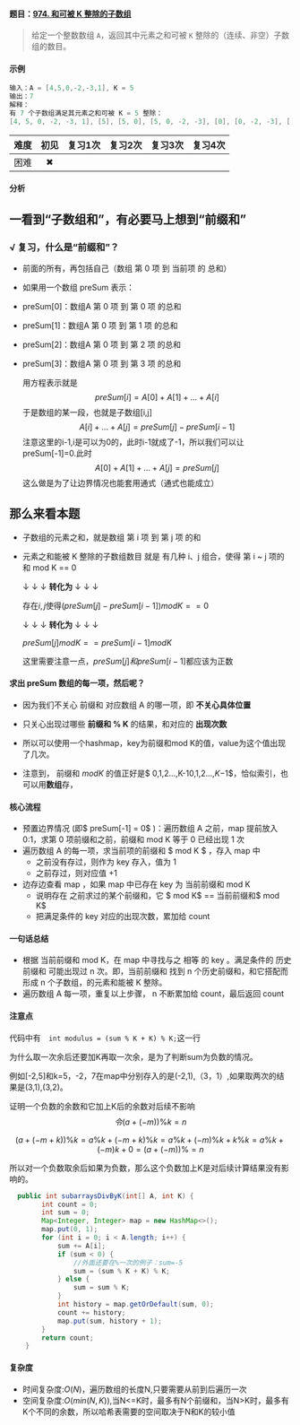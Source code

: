 #### 题目：[974. 和可被 K 整除的子数组](https://leetcode-cn.com/problems/subarray-sums-divisible-by-k/)

> 给定一个整数数组 `A`，返回其中元素之和可被 `K` 整除的（连续、非空）子数组的数目。

#### 示例

```java
输入：A = [4,5,0,-2,-3,1], K = 5
输出：7
解释：
有 7 个子数组满足其元素之和可被 K = 5 整除：
[4, 5, 0, -2, -3, 1], [5], [5, 0], [5, 0, -2, -3], [0], [0, -2, -3], [-2, -3]
```

| 难度 | 初见 | 复习1次 | 复习2次 | 复习3次 | 复习4次 |
| :--: | :--: | :-----: | :-----: | :-----: | :-----: |
| 困难 |  ✖   |         |         |         |         |

#### 分析

## 一看到“子数组和”，有必要马上想到“前缀和”

### √ 复习，什么是“前缀和”？

- 前面的所有，再包括自己（数组 第 0 项 到 当前项 的 总和）

- 如果用一个数组 preSum 表示：

- preSum[0]：数组A 第 0 项 到 第 0 项 的总和

- preSum[1]：数组A 第 0 项 到 第 1 项 的总和

- preSum[2]：数组A 第 0 项 到 第 2 项 的总和

- preSum[3]：数组A 第 0 项 到 第 3 项 的总和

  用方程表示就是
  $$
  preSum[i]  =A[0]+A[1]+...+A[i]
  $$
  于是数组的某一段，也就是子数组[i,j]
  $$
  A[i]+...+A[j] = preSum[j]-preSum[i-1]
  $$
  注意这里的i-1,i是可以为0的，此时i-1就成了-1，所以我们可以让preSum[-1]=0.此时
  $$
  A[0]+A[1]+...+A[j] = preSum[j]
  $$
  这么做是为了让边界情况也能套用通式（通式也能成立）

## 那么来看本题

- 子数组的元素之和，就是数组 第 i 项 到 第 j 项 的和

- 元素之和能被 K 整除的子数组数目 就是 有几种 i、j 组合，使得 第 i ~ j 项的和 mod K == 0

  ↓ ↓ ↓ **转化为** ↓ ↓ ↓

  存在$i,j$使得$(preSum[j]-preSum[i-1])modK==0$

  ↓ ↓ ↓ **转化为** ↓ ↓ ↓

  $preSum[j]mod K==preSum[i-1]mod K$

  这里需要注意一点，$preSum[j]和preSum[i-1]$都应该为正数

#### 求出 preSum 数组的每一项，然后呢？

- 因为我们不关心 前缀和 对应数组 A 的哪一项，即 **不关心具体位置**
- 只关心出现过哪些 **前缀和 % K** 的结果，和对应的 **出现次数**

- 所以可以使用一个hashmap，key为前缀和mod K的值，value为这个值出现了几次。
- 注意到， 前缀和 $mod K$ 的值正好是$ 0,1,2...,K-10,1,2...,*K*−1$，恰似索引，也可以用**数组**存，

#### 核心流程

- 预置边界情况 (即$ preSum[-1] = 0$ )：遍历数组 A 之前，map 提前放入 0:1，求第 0 项前缀和之前，前缀和 mod K 等于 0 已经出现 1 次
- 遍历数组 A 的每一项，求当前项的前缀和 $ mod K $ ，存入 map 中
  - 之前没有存过，则作为 key 存入，值为 1
  - 之前存过，则对应值 +1
- 边存边查看 map ，如果 map 中已存在 key 为 当前前缀和 mod K
  - 说明存在 之前求过的某个前缀和，它 $ mod K$  == 当前前缀和$  mod K$ 
  - 把满足条件的 key 对应的出现次数，累加给 count

#### 一句话总结
- 根据 当前前缀和 mod K，在 map 中寻找与之 相等 的 key 。满足条件的 历史前缀和 可能出现过 n 次。即，当前前缀和 找到 n 个历史前缀和，和它搭配而形成 n 个子数组，的元素和能被 K 整除。
- 遍历数组 A 每一项，重复以上步骤， n 不断累加给 count，最后返回 count

#### 注意点

代码中有``  int modulus = (sum % K + K) % K;``这一行

为什么取一次余后还要加K再取一次余，是为了判断sum为负数的情况。

例如[-2,5]和k=5，-2，7在map中分别存入的是(-2,1),（3，1）,如果取两次的结果是(3,1),(3,2)。

证明一个负数的余数和它加上K后的余数对后续不影响
$$
令(a+(-m))\%k = n
$$

$$
(a+(-m+k))\%k = a\%k+(-m+k)\%k = a\%k+(-m)\%k+k\%k=a\%k+(-m)k+0=(a+(-m))\%=n
$$

所以对一个负数取余后如果为负数，那么这个负数加上K是对后续计算结果没有影响的。

```java
  public int subarraysDivByK(int[] A, int K) {
        int count = 0;
        int sum = 0;
        Map<Integer, Integer> map = new HashMap<>();
        map.put(0, 1);
        for (int i = 0; i < A.length; i++) {
            sum += A[i];
            if (sum < 0) {
                //外面还要在%一次的例子：sum=-5
                sum = (sum % K + K) % K;
            } else {
                sum = sum % K;
            }
            int history = map.getOrDefault(sum, 0);
            count += history;
            map.put(sum, history + 1);
        }
        return count;
    }
```

#### 复杂度

- 时间复杂度:$O(N)$，遍历数组的长度N,只要需要从前到后遍历一次
- 空间复杂度:$O(min(N,K))$,当N<=K时，最多有N个前缀和，当N>K时，最多有K个不同的余数，所以哈希表需要的空间取决于N和K的较小值

